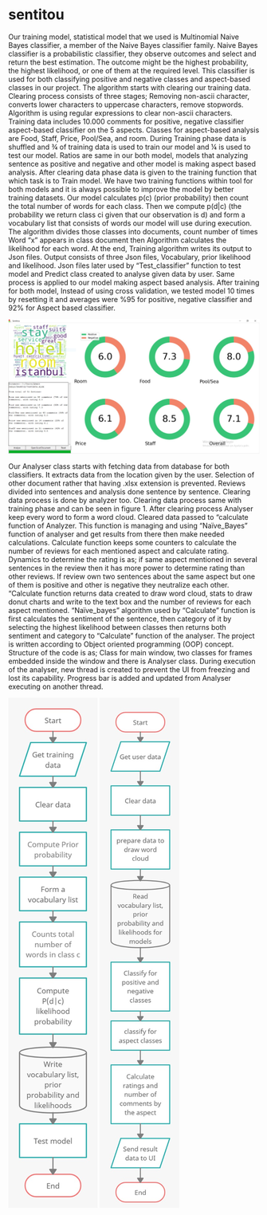 # sentitou
Our training model, statistical model that we used is Multinomial Naive Bayes classifier, a member of the Naive Bayes classifier family. Naive Bayes classifier is a probabilistic classifier, they observe outcomes and select and return the best estimation. The outcome might be the highest probability, the highest likelihood, or one of them at the required level. This classifier is used for both classifying positive and negative classes and aspect-based classes in our project.
The algorithm starts with clearing our training data. Clearing process consists of three stages; Removing non-ascii character, converts lower characters to uppercase characters, remove stopwords. Algorithm is using regular expressions to clear non-ascii characters.
Training data includes 10.000 comments for positive, negative classifier aspect-based classifier on the 5 aspects. Classes for aspect-based analysis are Food, Staff, Price, Pool/Sea, and room. During Training phase data is shuffled and   ¾  of training data is used to train our model and ¼ is used to test our model. Ratios are same in our both model, models that analyzing sentence as positive and negative and other model is making aspect based analysis. After clearing data phase data is given to the training function that which task is to Train model. We have two training functions within tool for both models and it is always possible to improve the model by better training datasets. 
Our model calculates p(c) (prior probability) then count the total number of words for each class. Then we compute p(d|c) (the probability we return class ci given that our observation is d) and form a vocabulary list that consists of words our model will use during execution.  The algorithm divides those classes into documents, count number of times Word “x” appears in class document then Algorithm calculates the likelihood for each word.  At the end, Training algorithm writes its output to Json files.  Output consists of three Json files, Vocabulary, prior likelihood and likelihood. Json files later used by “Test_classifier” function to test model and Predict class created to analyse given data by user. Same process is applied to our model making aspect based analysis.
After training for both model, Instead of using cross validation, we tested model 10 times by resetting it and averages were %95 for positive, negative classifier and 92% for Aspect based classifier.





![alt text](https://github.com/AhmetNSHN/sentitou/blob/master/UI.jpeg)





Our Analyser class starts with fetching data from database for both classifiers. It extracts data from the location given by the user. Selection of other document rather that having .xlsx extension is prevented. Reviews divided into sentences and analysis done sentence by sentence. Clearing data process is done by analyzer too. Clearing data process same with training phase and can be seen in figure 1. After clearing process Analyser keep every word to form a word cloud. 
Cleared data passed to “calculate function of Analyzer. This function is managing and using “Naïve_Bayes” function of analyser and get results from there then make needed calculations. Calculate function keeps some counters to calculate the number of reviews for each mentioned aspect and calculate rating. Dynamics to determine the rating is as; if same aspect mentioned in several sentences in the review then it has more power to determine rating than other reviews. If review own two sentences about the same aspect but one of them is positive and other is negative they neutralize each other. “Calculate function returns data created to draw word cloud, stats to draw donut charts and write to the text box and the number of reviews for each aspect mentioned.
“Naïve_bayes” algorithm used by “Calculate” function is first calculates the sentiment of the sentence, then category of it by selecting the highest likelihood between classes then returns both sentiment and category to “Calculate” function of the analyser.
The project is written according to Object oriented programming (OOP) concept. Structure of the code is as; Class for main window, two classes for frames embedded inside the window and there is Analyser class. During execution of the analyser, new thread is created to prevent the UI from freezing and lost its capability. Progress bar is added and updated from Analyser executing on another thread.

![alt text](https://github.com/AhmetNSHN/sentitou/blob/master/flowchart%20Training.jpeg) ![alt text](https://github.com/AhmetNSHN/sentitou/blob/master/flowchart%20analysing.jpeg)







